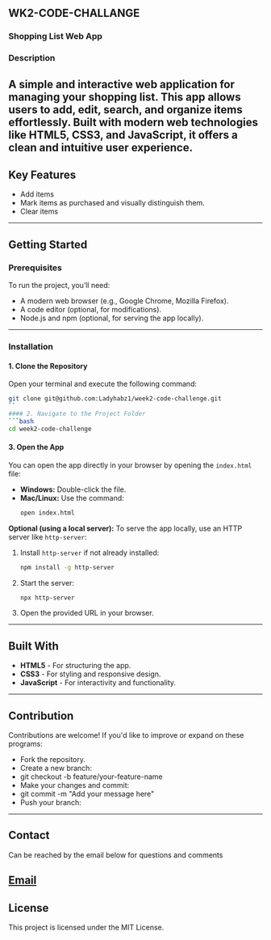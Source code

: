 ## WK2-CODE-CHALLANGE
### Shopping List Web App
### **Description**
A simple and interactive web application for managing your shopping list. This app allows users to add, edit, search, and organize items effortlessly. Built with modern web technologies like **HTML5**, **CSS3**, and **JavaScript**, it offers a clean and intuitive user experience.
---
## **Key Features**
- Add items 
- Mark items as purchased and visually distinguish them.
- Clear items
---
## **Getting Started**
### **Prerequisites**
To run the project, you’ll need:
- A modern web browser (e.g., Google Chrome, Mozilla Firefox).
- A code editor (optional, for modifications).
- Node.js and npm (optional, for serving the app locally).
---
### **Installation**
#### 1. Clone the Repository
Open your terminal and execute the following command:
```bash
git clone git@github.com:Ladyhabz1/week2-code-challenge.git
``
#### 2. Navigate to the Project Folder
```bash
cd week2-code-challenge
```
#### 3. Open the App
You can open the app directly in your browser by opening the `index.html` file:
- **Windows:** Double-click the file.
- **Mac/Linux:** Use the command:
  ```bash
  open index.html
  ```
**Optional (using a local server):**
To serve the app locally, use an HTTP server like `http-server`:
1. Install `http-server` if not already installed:
   ```bash
   npm install -g http-server
   ```
2. Start the server:
   ```bash
   npx http-server
   ```
3. Open the provided URL in your browser.
---
## **Built With**
- **HTML5** - For structuring the app.
- **CSS3** - For styling and responsive design.
- **JavaScript** - For interactivity and functionality.

---
## Contribution

Contributions are welcome! If you'd like to improve or expand on these programs:

- Fork the repository.
- Create a new branch:
- git checkout -b feature/your-feature-name
- Make your changes and commit:
- git commit -m "Add your message here"
- Push your branch:

---
## **Contact**
Can be reached by the email below for questions and comments 

[Email](guyohabibahassan@gmail.com)
---
## **License**
This project is licensed under the MIT License.